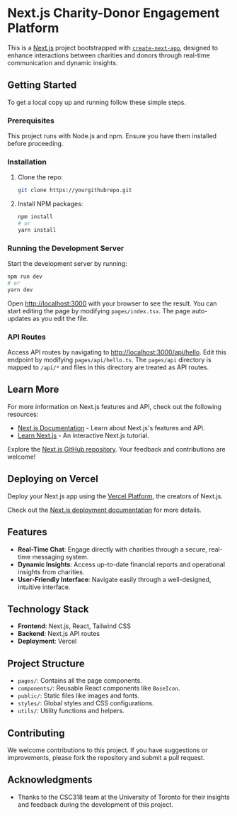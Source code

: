 # Next.js Charity-Donor Engagement Platform

This is a [Next.js](https://nextjs.org/) project bootstrapped with [`create-next-app`](https://github.com/vercel/next.js/tree/canary/packages/create-next-app), designed to enhance interactions between charities and donors through real-time communication and dynamic insights.

## Getting Started

To get a local copy up and running follow these simple steps.

### Prerequisites

This project runs with Node.js and npm. Ensure you have them installed before proceeding.

### Installation

1. Clone the repo:
   ```bash
   git clone https://yourgithubrepo.git
   ```
2. Install NPM packages:
   ```bash
   npm install
   # or
   yarn install
   ```

### Running the Development Server

Start the development server by running:
```bash
npm run dev
# or
yarn dev
```

Open [http://localhost:3000](http://localhost:3000) with your browser to see the result. You can start editing the page by modifying `pages/index.tsx`. The page auto-updates as you edit the file.

### API Routes

Access API routes by navigating to [http://localhost:3000/api/hello](http://localhost:3000/api/hello). Edit this endpoint by modifying `pages/api/hello.ts`. The `pages/api` directory is mapped to `/api/*` and files in this directory are treated as API routes.

## Learn More

For more information on Next.js features and API, check out the following resources:

- [Next.js Documentation](https://nextjs.org/docs) - Learn about Next.js's features and API.
- [Learn Next.js](https://nextjs.org/learn) - An interactive Next.js tutorial.

Explore the [Next.js GitHub repository](https://github.com/vercel/next.js/). Your feedback and contributions are welcome!

## Deploying on Vercel

Deploy your Next.js app using the [Vercel Platform](https://vercel.com/new?utm_medium=default-template&filter=next.js&utm_source=create-next-app&utm_campaign=create-next-app-readme), the creators of Next.js.

Check out the [Next.js deployment documentation](https://nextjs.org/docs/deployment) for more details.

## Features

- **Real-Time Chat**: Engage directly with charities through a secure, real-time messaging system.
- **Dynamic Insights**: Access up-to-date financial reports and operational insights from charities.
- **User-Friendly Interface**: Navigate easily through a well-designed, intuitive interface.

## Technology Stack

- **Frontend**: Next.js, React, Tailwind CSS
- **Backend**: Next.js API routes
- **Deployment**: Vercel

## Project Structure

- `pages/`: Contains all the page components.
- `components/`: Reusable React components like `BaseIcon`.
- `public/`: Static files like images and fonts.
- `styles/`: Global styles and CSS configurations.
- `utils/`: Utility functions and helpers.

## Contributing

We welcome contributions to this project. If you have suggestions or improvements, please fork the repository and submit a pull request.

## Acknowledgments

- Thanks to the CSC318 team at the University of Toronto for their insights and feedback during the development of this project.
